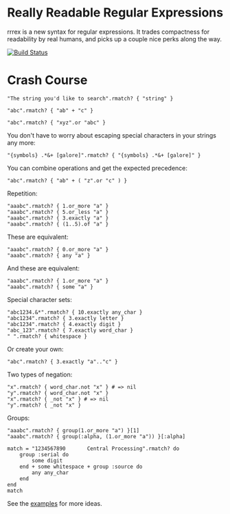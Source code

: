 Really Readable Regular Expressions
================

rrrex is a new syntax for regular expressions. It trades compactness for readability by real humans, and picks up a couple nice perks
along the way.

[![Build Status](http://travis-ci.org/iangreenleaf/rrrex.png)](http://travis-ci.org/iangreenleaf/rrrex)

Crash Course
============

    "The string you'd like to search".rmatch? { "string" }

    "abc".rmatch? { "ab" + "c" }

    "abc".rmatch? { "xyz".or "abc" }

You don't have to worry about escaping special characters in your strings any more:

    "{symbols} .*&+ [galore]".rmatch? { "{symbols} .*&+ [galore]" }

You can combine operations and get the expected precedence:

    "abc".rmatch? { "ab" + ( "z".or "c" ) }

Repetition:

    "aaabc".rmatch? { 1.or_more "a" }
    "aaabc".rmatch? { 5.or_less "a" }
    "aaabc".rmatch? { 3.exactly "a" }
    "aaabc".rmatch? { (1..5).of "a" }

These are equivalent:

    "aaabc".rmatch? { 0.or_more "a" }
    "aaabc".rmatch? { any "a" }

And these are equivalent:

    "aaabc".rmatch? { 1.or_more "a" }
    "aaabc".rmatch? { some "a" }

Special character sets:

    "abc1234.&*".rmatch? { 10.exactly any_char }
    "abc1234".rmatch? { 3.exactly letter }
    "abc1234".rmatch? { 4.exactly digit }
    "abc_123".rmatch? { 7.exactly word_char }
    " ".rmatch? { whitespace }

Or create your own:

    "abc".rmatch? { 3.exactly "a".."c" }

Two types of negation:

    "x".rmatch? { word_char.not "x" } # => nil
    "y".rmatch? { word_char.not "x" }
    "x".rmatch? { _not "x" } # => nil
    "y".rmatch? { _not "x" }


Groups:

    "aaabc".rmatch? { group(1.or_more "a") }[1]
    "aaabc".rmatch? { group(:alpha, (1.or_more "a")) }[:alpha]

    match = "1234567890       Central Processing".rmatch? do
        group :serial do
            some digit
        end + some whitespace + group :source do
            any any_char
        end
    end
    match

See the [examples](https://github.com/iangreenleaf/rrrex/tree/master/examples/) for more ideas.
